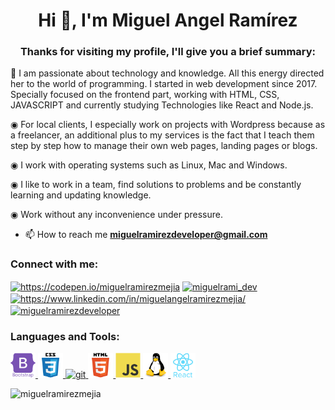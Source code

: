 


<h1 align="center">Hi 👋, I'm Miguel Angel Ramírez</h1>
<h3 align="center">Thanks for visiting my profile, I'll give you a brief summary: </h3>




🌱 I am passionate about technology and knowledge. All this energy directed her to the world of programming. I started in web development since 2017. Specially focused on the frontend part, working with HTML, CSS, JAVASCRIPT and currently studying Technologies like React and Node.js.

◉ For local clients, I especially work on projects with Wordpress because as a freelancer, an additional plus to my services is the fact that I teach them step by step how to manage their own web pages, landing pages or blogs.

◉ I work with operating systems such as Linux, Mac and Windows.

◉ I like to work in a team, find solutions to problems and be constantly learning and updating knowledge.

◉ Work without any inconvenience under pressure.

- 📫 How to reach me **miguelramirezdeveloper@gmail.com**

<h3 align="left">Connect with me:</h3>
<p align="left">
<a href="https://codepen.io/miguelramirezmejia" target="blank"><img align="center" src="https://raw.githubusercontent.com/rahuldkjain/github-profile-readme-generator/master/src/images/icons/Social/codepen.svg" alt="https://codepen.io/miguelramirezmejia" height="30" width="40" /></a>
<a href="https://twitter.com/miguelrami_dev" target="blank"><img align="center" src="https://raw.githubusercontent.com/rahuldkjain/github-profile-readme-generator/master/src/images/icons/Social/twitter.svg" alt="miguelrami_dev" height="30" width="40" /></a>
<a href="https://linkedin.com/in/miguelangelramirezmejia/" target="blank"><img align="center" src="https://raw.githubusercontent.com/rahuldkjain/github-profile-readme-generator/master/src/images/icons/Social/linked-in-alt.svg" alt="https://www.linkedin.com/in/miguelangelramirezmejia/" height="30" width="40" /></a>
<a href="https://instagram.com/miguelramirezdeveloper" target="blank"><img align="center" src="https://raw.githubusercontent.com/rahuldkjain/github-profile-readme-generator/master/src/images/icons/Social/instagram.svg" alt="miguelramirezdeveloper" height="30" width="40" /></a>
</p>

<h3 align="left">Languages and Tools:</h3>
<p align="left"> <a href="https://getbootstrap.com" target="_blank" rel="noreferrer"> <img src="https://raw.githubusercontent.com/devicons/devicon/master/icons/bootstrap/bootstrap-plain-wordmark.svg" alt="bootstrap" width="40" height="40"/> </a> <a href="https://www.w3schools.com/css/" target="_blank" rel="noreferrer"> <img src="https://raw.githubusercontent.com/devicons/devicon/master/icons/css3/css3-original-wordmark.svg" alt="css3" width="40" height="40"/> </a> <a href="https://git-scm.com/" target="_blank" rel="noreferrer"> <img src="https://www.vectorlogo.zone/logos/git-scm/git-scm-icon.svg" alt="git" width="40" height="40"/> </a> <a href="https://www.w3.org/html/" target="_blank" rel="noreferrer"> <img src="https://raw.githubusercontent.com/devicons/devicon/master/icons/html5/html5-original-wordmark.svg" alt="html5" width="40" height="40"/> </a> <a href="https://developer.mozilla.org/en-US/docs/Web/JavaScript" target="_blank" rel="noreferrer"> <img src="https://raw.githubusercontent.com/devicons/devicon/master/icons/javascript/javascript-original.svg" alt="javascript" width="40" height="40"/> </a> <a href="https://www.linux.org/" target="_blank" rel="noreferrer"> <img src="https://raw.githubusercontent.com/devicons/devicon/master/icons/linux/linux-original.svg" alt="linux" width="40" height="40"/> </a> <a href="https://nodejs.org" target="_blank" rel="noreferrer">  <img src="https://raw.githubusercontent.com/devicons/devicon/master/icons/react/react-original-wordmark.svg" alt="react" width="40" height="40"/> </a> </p>

<p><img align="left" src="https://github-readme-stats.vercel.app/api/top-langs?username=miguelramirezmejia&show_icons=true&locale=en&layout=compact" alt="miguelramirezmejia" /></p>


